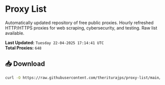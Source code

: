 # Proxy List

Automatically updated repository of free public proxies. Hourly refreshed HTTP/HTTPS proxies for web scraping, cybersecurity, and testing. Raw list available.

**Last Updated:** `Tuesday 22-04-2025 17:14:41 UTC`  
**Total Proxies:** `648`

## 📥 Download
```bash
curl -O https://raw.githubusercontent.com/theriturajps/proxy-list/main/proxies.txt
